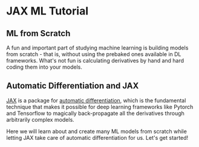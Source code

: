 # JAX ML Tutorial

## ML from Scratch
A fun and important part of studying machine learning is building models from scratch - that is, without using the prebaked ones available in DL frameworks. What's not fun is calculating derivatives by hand and hard coding them into your models. 

## Automatic Differentiation and JAX
[JAX](https://github.com/google/jax) is a package for [automatic differentiation](https://www.cs.toronto.edu/~rgrosse/courses/csc321_2018/slides/lec10.pdf), which is the fundamental technique that makes it possible for deep learning frameworks like Pytorch and Tensorflow to magically back-propagate all the derivatives through arbitrarily complex models. 

Here we will learn about and create many ML models from scratch while letting JAX take care of automatic differentiation for us. Let's get started!
